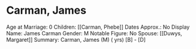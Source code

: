 # Carman, James

Age at Marriage: 0
Children: [[Carman, Phebe]]
Dates Approx.: No
Display Name: James Carman
Gender: M
Notable Figure: No
Spouse: [[Duwys, Margaret]]
Summary: Carman, James (M) ( yrs)
[B]  - [D]